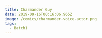 ```yaml
---
title: Charmander Guy
date: 2019-09-16T00:16:06.965Z
image: /comics/charmander-voice-actor.png
tags:
  - Batch1
---
```


